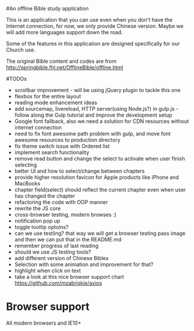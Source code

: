 #An offline Bible study application

This is an application that you can use even when you don't have the Internet connection, for now, we only provide Chinese version. Maybe we will add more languages support down the road.

Some of the features in this application are designed specifically for our Church use.

The original Bible content and codes are from http://springbible.fhl.net/OfflineBible/offline.html


#TODOs
- scrollbar improvement - will be using jQuery plugin to tackle this one
- flexbox for the entire layout
- reading mode enhancement ideas
- add sourcemap, livereload, HTTP server(using Node.js?) in gulp.js - follow along the Gulp tutorial and improve the development setup
- Google font fallback, also we need a solution for CDN resources without internet connection
- need to fix font awesome path problem with gulp, and move font awesome resources to production directory
- fix theme switch issue with Ordered list
- implement search functionality
- remove read button and change the select to activate when user finish selecting
- better UI and how to select/change between chapters
- provide higher resolution favicon for Apple products like iPhone and MacBooks
- chapter field(select) should reflect the current chapter even when user has changed the chapter
- refactoring the code with OOP manner
- rewrite the JS core
- cross-browser testing, modern browses :)
- notification pop up
- toggle tooltip optoins?
- can we use testling? that way we will get a browser testing pass image and then we can put that in the README.md
- remember progress of last reading
- should we use JS testing tools?
- add different version of Chinese Bibles
- Selection with some animation and improvement for that?
- highlight when click on text
- take a look at this nice browser support chart https://github.com/mzabriskie/axios

# Browser support
All modern browsers and IE10+
